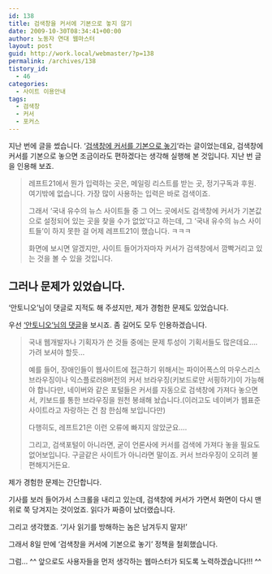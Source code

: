 ```yaml
---
id: 138
title: 검색창을 커서에 기본으로 놓지 않기
date: 2009-10-30T08:34:41+00:00
author: 노동자 연대 웹마스터
layout: post
guid: http://work.local/webmaster/?p=138
permalink: /archives/138
tistory_id:
  - 46
categories:
  - 사이트 이용안내
tags:
  - 검색창
  - 커서
  - 포커스
---
```

지난 번에 글을 썼습니다. ‘<a target="_blank" href="http://work.local/webmaster/webmaster/45" class="broken_link">검색창에 커서를 기본으로 놓기</a>‘라는 글이었는데요, 검색창에 커서를 기본으로 놓으면 조금이라도 편하겠다는 생각해 실행해 본 것입니다. 지난 번 글을 인용해 보죠.

> 레프트21에서 뭔가 입력하는 곳은, 메일링 리스트를 받는 곳, 정기구독과 후원. 여기밖에 없습니다. 가장 많이 사용하는 입력은 바로 검색이죠.
> 
> 그래서 ‘국내 유수의 뉴스 사이트들 중 그 어느 곳에서도 검색창에 커서가 기본값으로 설정되어 있는 곳을 찾을 수가 없었’다고 하는데, 그 ‘국내 유수의 뉴스 사이트들’이 하지 못한 걸 어제 레프트21이 했습니다. ㅋㅋㅋ
> 
> 화면에 보시면 알겠지만, 사이트 들어가자마자 커서가 검색창에서 깜빡거리고 있는 것을 볼 수 있을 것입니다.

## 그러나 문제가 있었습니다.

‘안토니오’님이 댓글로 지적도 해 주셨지만, 제가 경험한 문제도 있었습니다.

우선 <a target="_blank" href="http://work.local/webmaster/webmaster/45#comment78" class="broken_link">‘안토니오’님의 댓글</a>을 보시죠. 좀 길어도 모두 인용하겠습니다.

> 국내 웹개발자나 기획자가 쓴 것들 중에는 문제 투성이 기획서들도 많은데요&#8230;. 가려 보셔야 할듯&#8230;
> 
> 예를 들어, 장애인들이 웹사이트에 접근하기 위해서는 파이어폭스의 마우스리스 브라우징이나 익스플로러8버전의 커서 브라우징(키보드로만 서핑하기)이 가능해야 합니다만, 네이버와 같은 포털들은 커서를 자동으로 검색창에 가져다 놓으면서, 키보드를 통한 브라우징을 원천 봉쇄해 놨습니다.(이러고도 네이버가 웹표준 사이트라고 자랑하는 건 참 한심해 보입니다만)
> 
> 다행히도, 레프트21은 이런 오류에 빠지지 않았군요&#8230;.
> 
> 그리고, 검색포털이 아니라면, 굳이 언론사에 커서를 검색에 가져다 놓을 필요도 없어보입니다. 구글같은 사이트가 아니라면 말이죠. 커서 브라우징이 오히려 불편해지거든요.

제가 경험한 문제는 간단합니다.

기사를 보러 들어가서 스크롤을 내리고 있는데, 검색창에 커서가 가면서 화면이 다시 맨 위로 쭉 당겨지는 것이었죠. 읽다가 짜증이 났더랬습니다.

그리고 생각했죠. ‘기사 읽기를 방해하는 놈은 남겨두지 말자!’

그래서 8일 만에 ‘검색창을 커서에 기본으로 놓기’ 정책을 철회했습니다.

그럼&#8230; ^^ 앞으로도 사용자들을 먼저 생각하는 웹마스터가 되도록 노력하겠습니다!!! ^^